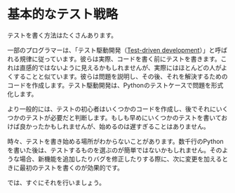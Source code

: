 # 基本的なテスト戦略

テストを書く方法はたくさんあります。

一部のプログラマーは、「テスト駆動開発（[Test-driven development](https://en.wikipedia.org/wiki/Test-driven_development)）」と呼ばれる規律に従っています。彼らは実際、コードを書く前にテストを書きます。これは直感的ではないように見えるかもしれませんが、実際にはほとんどの人がよくすることと似ています。彼らは問題を説明し、その後、それを解決するためのコードを作成します。テスト駆動開発は、Pythonのテストケースで問題を形式化します。

より一般的には、テストの初心者はいくつかのコードを作成し、後でそれにいくつかのテストが必要だと判断します。もしも早めにいくつかのテストを書いておけば良かったかもしれませんが、始めるのは遅すぎることはありません。

時々、テストを書き始める場所がわからないことがあります。数千行のPythonを書いた後は、テストするものを選ぶのが簡単ではないかもしれません。そのような場合、新機能を追加したりバグを修正したりする際に、次に変更を加えるときに最初のテストを書くのが効果的です。

では、すぐにそれを行いましょう。
